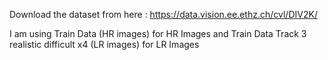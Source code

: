 Download the dataset from here : https://data.vision.ee.ethz.ch/cvl/DIV2K/

I am using Train Data (HR images) for HR Images and Train Data Track 3 realistic difficult x4 (LR images) for LR Images
